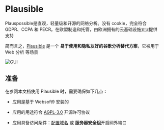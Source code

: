 # Plausible

Plauspossible是直观，轻量级和开源的网络分析。没有 cookie，完全符合 GDPR、CCPA 和 PECR。在欧盟制造和托管，由欧洲拥有的云基础设施🇪🇺提供支持

简而言之，[Plausible](https://plausible.io/) 是一个 **易于使用和隐私友好的谷歌分析替代方案**，它被用于 Web 分析  等场景


![GUI](https://libs.websoft9.com/Websoft9/DocsPicture/zh/plausible/plausible-gui-websoft9.webp)


## 准备

在参阅本文档使用 Plausible 时，需要确保如下几点：

- 应用是基于 Websoft9 安装的

- 应用的用途符合 [AGPL-3.0](https://opensource.org/licenses/AGPL-3.0) 开源许可协议

- 应用具备访问条件：[配置域名](./guide/appsetdomain) 或 **服务器安全组**开启网外端口